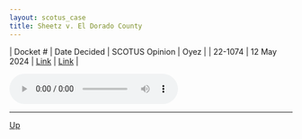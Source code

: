 ```yaml
---
layout: scotus_case
title: Sheetz v. El Dorado County
---
```


| Docket # | Date Decided | SCOTUS Opinion | Oyez |
| 22-1074 | 12 May 2024 | [Link](https://www.supremecourt.gov/opinions/23pdf/601us2r14_00m5.pdf) | [Link](https://www.oyez.org/cases/2023/22-1074) |

<audio controls>
   <source src='./resources/22-1074.mp3' type='audio/mpeg'>
</audio>

<object data='./resources/22-1074.pdf' type='application/pdf'></object>

---

[Up](./README.md)